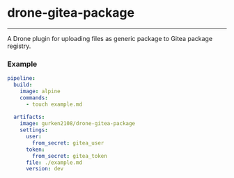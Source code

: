 # drone-gitea-package

---

A Drone plugin for uploading files as generic package to Gitea package registry. 


### Example

```yaml
pipeline:
  build:
    image: alpine
    commands:
      - touch example.md
      
  artifacts:
    image: gurken2108/drone-gitea-package
    settings:
      user:
        from_secret: gitea_user
      token:
        from_secret: gitea_token
      file: ./example.md
      version: dev
```
